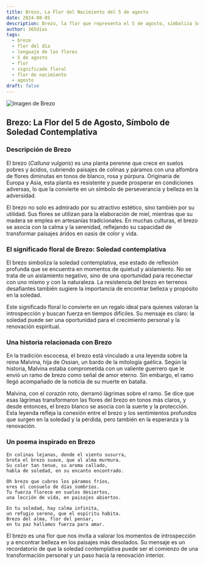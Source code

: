 ```yaml
---
title: Brezo, La Flor del Nacimiento del 5 de agosto
date: 2024-08-05
description: Brezo, la flor que representa el 5 de agosto, simboliza Soledad contemplativa. Descubre su fascinante historia, significado en el lenguaje de las flores y una poesía que celebra su belleza.
author: 365días
tags:
  - brezo
  - flor del día
  - lenguaje de las flores
  - 5 de agosto
  - flor
  - significado floral
  - flor de nacimiento
  - agosto
draft: false
---
```



![Imagen de Brezo](https://cdn.pixabay.com/photo/2016/11/30/05/29/erika-1871921_1280.jpg#center)


## Brezo: La Flor del 5 de Agosto, Símbolo de Soledad Contemplativa

### Descripción de Brezo

El brezo (_Calluna vulgaris_) es una planta perenne que crece en suelos pobres y ácidos, cubriendo paisajes de colinas y páramos con una alfombra de flores diminutas en tonos de blanco, rosa y púrpura. Originaria de Europa y Asia, esta planta es resistente y puede prosperar en condiciones adversas, lo que la convierte en un símbolo de perseverancia y belleza en la adversidad.

El brezo no solo es admirado por su atractivo estético, sino también por su utilidad. Sus flores se utilizan para la elaboración de miel, mientras que su madera se emplea en artesanías tradicionales. En muchas culturas, el brezo se asocia con la calma y la serenidad, reflejando su capacidad de transformar paisajes áridos en oasis de color y vida.

### El significado floral de Brezo: Soledad contemplativa

El brezo simboliza la soledad contemplativa, ese estado de reflexión profunda que se encuentra en momentos de quietud y aislamiento. No se trata de un aislamiento negativo, sino de una oportunidad para reconectar con uno mismo y con la naturaleza. La resistencia del brezo en terrenos desafiantes también sugiere la importancia de encontrar belleza y propósito en la soledad.

Este significado floral lo convierte en un regalo ideal para quienes valoran la introspección y buscan fuerza en tiempos difíciles. Su mensaje es claro: la soledad puede ser una oportunidad para el crecimiento personal y la renovación espiritual.

### Una historia relacionada con Brezo

En la tradición escocesa, el brezo está vinculado a una leyenda sobre la reina Malvina, hija de Ossian, un bardo de la mitología gaélica. Según la historia, Malvina estaba comprometida con un valiente guerrero que le envió un ramo de brezo como señal de amor eterno. Sin embargo, el ramo llegó acompañado de la noticia de su muerte en batalla.

Malvina, con el corazón roto, derramó lágrimas sobre el ramo. Se dice que esas lágrimas transformaron las flores del brezo en tonos más claros, y desde entonces, el brezo blanco se asocia con la suerte y la protección. Esta leyenda refleja la conexión entre el brezo y los sentimientos profundos que surgen en la soledad y la pérdida, pero también en la esperanza y la renovación.

### Un poema inspirado en Brezo

```
En colinas lejanas, donde el viento susurra,  
brota el brezo suave, que al alma murmura.  
Su color tan tenue, su aroma callado,  
habla de soledad, en su encanto encontrado.  

Oh brezo que cubres los páramos fríos,  
eres el consuelo de días sombríos.  
Tu fuerza florece en suelos desiertos,  
una lección de vida, en paisajes abiertos.  

En tu soledad, hay calma infinita,  
un refugio sereno, que el espíritu habita.  
Brezo del alma, flor del pensar,  
en tu paz hallamos fuerza para amar.  
```

El brezo es una flor que nos invita a valorar los momentos de introspección y a encontrar belleza en los paisajes más desolados. Su mensaje es un recordatorio de que la soledad contemplativa puede ser el comienzo de una transformación personal y un paso hacia la renovación interior.

